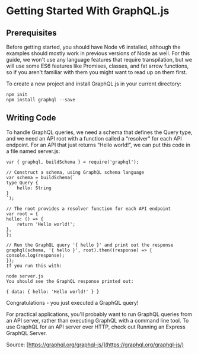 # Getting Started With GraphQL.js
## Prerequisites 
Before getting started, you should have Node v6 installed, although the examples should mostly work in previous versions of Node as well. For this guide, we won't use any language features that require transpilation, but we will use some ES6 features like Promises, classes, and fat arrow functions, so if you aren't familiar with them you might want to read up on them first.

To create a new project and install GraphQL.js in your current directory:

    npm init
    npm install graphql --save

## Writing Code 
To handle GraphQL queries, we need a schema that defines the Query type, and we need an API root with a function called a “resolver” for each API endpoint. For an API that just returns “Hello world!”, we can put this code in a file named server.js:

    var { graphql, buildSchema } = require('graphql');

    // Construct a schema, using GraphQL schema language
    var schema = buildSchema(`
    type Query {
        hello: String
    }
    `);

    // The root provides a resolver function for each API endpoint
    var root = {
    hello: () => {
        return 'Hello world!';
    },
    };

    // Run the GraphQL query '{ hello }' and print out the response
    graphql(schema, '{ hello }', root).then((response) => {
    console.log(response);
    });
    If you run this with:

    node server.js
    You should see the GraphQL response printed out:

    { data: { hello: 'Hello world!' } }

Congratulations - you just executed a GraphQL query!

For practical applications, you'll probably want to run GraphQL queries from an API server, rather than executing GraphQL with a command line tool. To use GraphQL for an API server over HTTP, check out Running an Express GraphQL Server.

Source: [https://graphql.org/graphql-js/](https://graphql.org/graphql-js/)